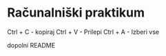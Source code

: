 # Računalniški praktikum
Ctrl + C - kopiraj
Ctrl + V - Prilepi
Ctrl + A - Izberi vse


dopolni README
